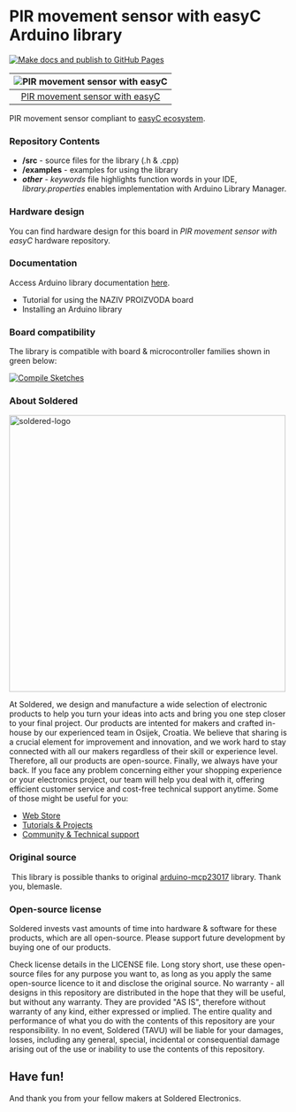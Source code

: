 # PIR movement sensor with easyC Arduino library

[![Make docs and publish to GitHub Pages](https://github.com/SolderedElectronics/Soldered-PIR-movement-seonor-with-easyC-Arduino-Library/actions/workflows/make_docs.yml/badge.svg?branch=dev)](https://github.com/SolderedElectronics/Soldered-PIR-movement-seonor-with-easyC-Arduino-Library/actions/workflows/make_docs.yml)

| ![PIR movement sensor with easyC](https://upload.wikimedia.org/wikipedia/commons/8/8f/Example_image.svg) |
| :---------------------------------------------------------------------------------------------: |
| [PIR movement sensor with easyC](https://www.solde.red/SKU)                                                            |

PIR movement sensor compliant to [easyC ecosystem](https://www.soldered.com/en/easyC). 

### Repository Contents
- **/src** - source files for the library (.h & .cpp)
- **/examples** - examples for using the library
- ***other*** - *keywords* file highlights function words in your IDE, *library.properties* enables implementation with Arduino Library Manager.

### Hardware design
You can find hardware design for this board in *PIR movement sensor with easyC* hardware repository.

### Documentation

Access Arduino library documentation [here](https://github.io/SolderedElectronics/Soldered-PIR-movement-seonor-with-easyC-Arduino-Library).

- Tutorial for using the NAZIV PROIZVODA board
- Installing an Arduino library

### Board compatibility

The library is compatible with board & microcontroller families shown in green below: 

[![Compile Sketches](http://github-actions.40ants.com/SolderedElectronics/Soldered-PIR-movement-seonor-with-easyC-Arduino-Library/matrix.svg?branch=dev&only=Compile%20Sketches)](https://github.com/SolderedElectronics/Soldered-PIR-movement-seonor-with-easyC-Arduino-Library/actions/workflows/compile_test.yml)


### About Soldered
<img src="https://raw.githubusercontent.com/e-radionicacom/Soldered-Generic-Arduino-Library/dev/extras/Soldered-logo-color.png" alt="soldered-logo" width="500"/>

At Soldered, we design and manufacture a wide selection of electronic products to help you turn your ideas into acts and bring you one step closer to your final project. Our products are intented for makers and crafted in-house by our experienced team in Osijek, Croatia. We believe that sharing is a crucial element for improvement and innovation, and we work hard to stay connected with all our makers regardless of their skill or experience level. Therefore, all our products are open-source. Finally, we always have your back. If you face any problem concerning either your shopping experience or your electronics project, our team will help you deal with it, offering efficient customer service and cost-free technical support anytime. Some of those might be useful for you:

- [Web Store](https://www.soldered.com/shop)
- [Tutorials & Projects](https://soldered.com/learn)
- [Community & Technical support](https://soldered.com/community)


### Original source
​
This library is possible thanks to original [arduino-mcp23017](https://github.com/blemasle/arduino-mcp23017) library. Thank you, blemasle. 


### Open-source license
Soldered invests vast amounts of time into hardware & software for these products, which are all open-source. Please support future development by buying one of our products. 

Check license details in the LICENSE file. Long story short, use these open-source files for any purpose you want to, as long as you apply the same open-source licence to it and disclose the original source. No warranty - all designs in this repository are distributed in the hope that they will be useful, but without any warranty. They are provided "AS IS", therefore without warranty of any kind, either expressed or implied. The entire quality and performance of what you do with the contents of this repository are your responsibility. In no event, Soldered (TAVU) will be liable for your damages, losses, including any general, special, incidental or consequential damage arising out of the use or inability to use the contents of this repository. 

## Have fun! 
And thank you from your fellow makers at Soldered Electronics.